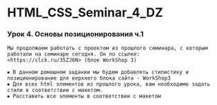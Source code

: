 # HTML_CSS_Seminar_4_DZ

### Урок 4. Основы позиционирования ч.1

    Мы продолжаем работать с проектом из прошлого семинара, с которым работали на семинаре сегодня. Он по ссылке:
    <https://clck.ru/35ZJ6N> (блок WorkShop 3)

    ⦁ В данном домашнем задании мы будем добавлять стилистику и позиционирование для верхнего блока сайта - WorkShop3
    ⦁ Для всех html элементов из прошлого урока, вам необходимо задать стили в соответствии с макетом.
    ⦁ Расставить все элементы в соответствии с макетом

